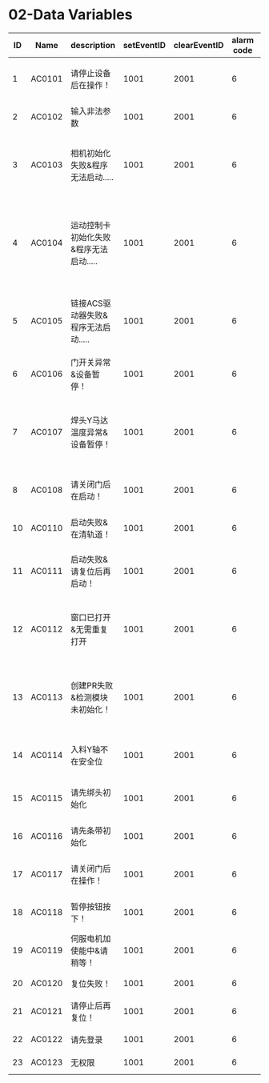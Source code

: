 # 02-Data Variables

| ID | Name   | description                        | setEventID | clearEventID | alarm code | Text                                                        |
|----|--------|-------------------------------------|------------|--------------|------------|-------------------------------------------------------------|
| 1  | AC0101 | 请停止设备后在操作！               | 1001       | 2001         | 6          | Please stop the device before proceeding!                  |
| 2  | AC0102 | 输入非法参数                        | 1001       | 2001         | 6          | Entering illegal parameters                                |
| 3  | AC0103 | 相机初始化失败&程序无法启动.....  | 1001       | 2001         | 6          | Camera initialization failed& program cannot start....     |
| 4  | AC0104 | 运动控制卡初始化失败&程序无法启动..... | 1001  | 2001         | 6          | The initialization of the motion control card failed& and the program cannot start.... |
| 5  | AC0105 | 链接ACS驱动器失败&程序无法启动.....  | 1001   | 2001         | 6          | Failed to link ACS drive& program cannot start....        |
| 6  | AC0106 | 门开关异常&设备暂停！                | 1001   | 2001         | 6          | Door switch abnormal& device paused!                       |
| 7  | AC0107 | 焊头Y马达温度异常&设备暂停！         | 1001   | 2001         | 6          | Abnormal temperature of welding head Y motor& equipment paused! |
| 8  | AC0108 | 请关闭门后在启动！                    | 1001   | 2001         | 6          | Please close the door before starting!                     |
| 10 | AC0110 | 启动失败&在清轨道！                  | 1001   | 2001         | 6          | Start failed& clearing the track!                          |
| 11 | AC0111 | 启动失败&请复位后再启动！            | 1001   | 2001         | 6          | Startup failed& please reset before restarting!            |
| 12 | AC0112 | 窗口已打开&无需重复打开               | 1001   | 2001         | 6          | The window is already open& there is no need to open it again |
| 13 | AC0113 | 创建PR失败&检测模块未初始化！        | 1001   | 2001         | 6          | Failed to create PR& the detection module is not initialized! |
| 14 | AC0114 | 入料Y轴不在安全位                     | 1001   | 2001         | 6          | Feed Y-axis not in safe position                           |
| 15 | AC0115 | 请先绑头初始化                        | 1001   | 2001         | 6          | Please bind the header first for initialization            |
| 16 | AC0116 | 请先条带初始化                        | 1001   | 2001         | 6          | Please initialize the stripe first                         |
| 17 | AC0117 | 请关闭门后在操作！                    | 1001   | 2001         | 6          | Please close the door before proceeding!                   |
| 18 | AC0118 | 暂停按钮按下！                        | 1001   | 2001         | 6          | Pause button pressed!                                      |
| 19 | AC0119 | 伺服电机加使能中&请稍等！            | 1001   | 2001         | 6          | Servo motor enable& please wait!                           |
| 20 | AC0120 | 复位失败！                            | 1001   | 2001         | 6          | Reset failed!                                              |
| 21 | AC0121 | 请停止后再复位！                      | 1001   | 2001         | 6          | Please stop before resetting!                              | 
| 22 | AC0122 | 请先登录                              | 1001   | 2001         | 6          | Please log in first                                        |
| 23 | AC0123 | 无权限                                | 1001   | 2001         | 6          | No permissions                                             |

